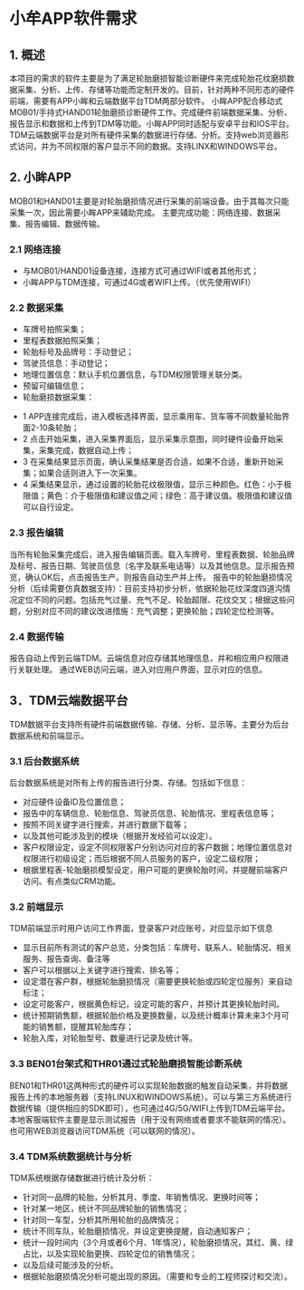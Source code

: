 # 小牟APP软件需求
## 1.	概述
本项目的需求的软件主要是为了满足轮胎磨损智能诊断硬件来完成轮胎花纹磨损数据采集、分析、上传、存储等功能而定制开发的。目前，针对两种不同形态的硬件前端，需要有APP小眸和云端数据平台TDM两部分软件。
小眸APP配合移动式MOB01/手持式HAND01轮胎磨损诊断硬件工作。完成硬件前端数据采集、分析、报告显示和数据和上传到TDM等功能。小眸APP同时适配与安卓平台和IOS平台。
TDM云端数据平台是对所有硬件采集的数据进行存储、分析。支持web浏览器形式访问，并为不同权限的客户显示不同的数据。支持LINX和WINDOWS平台。
## 2.	小眸APP
MOB01和HAND01主要是对轮胎磨损情况进行采集的前端设备。由于其每次只能采集一次，因此需要小眸APP来辅助完成。
主要完成功能：网络连接、数据采集、报告编辑、数据传输。
### 2.1	网络连接
- 与MOB01/HAND01设备连接，连接方式可通过WIFI或者其他形式；
- 小眸APP与TDM连接，可通过4G或者WIFI上传。（优先使用WIFI）
### 2.2	数据采集
*	车牌号拍照采集；
*	里程表数据拍照采集；
*	轮胎标号及品牌号：手动登记；
*	驾驶员信息：手动登记；
*	地理位置信息：默认手机位置信息，与TDM权限管理关联分类。
*	预留可编辑信息；
*	轮胎磨损数据采集：

+    1 APP连接完成后，进入模板选择界面，显示乘用车、货车等不同数量轮胎界面2-10条轮胎；
+    2 点击开始采集，进入采集界面后，显示采集示意图，同时硬件设备开始采集，采集完成，数据自动上传；
+    3 在采集结果显示页面，确认采集结果是否合适，如果不合适，重新开始采集；如果合适则进入下一次采集。
+    4 采集结果显示，通过设置的轮胎花纹极限值，显示三种颜色。红色：小于极限值；黄色：介于极限值和建议值之间；绿色：高于建议值。极限值和建议值可以自行设定。
### 2.3 报告编辑
当所有轮胎采集完成后，进入报告编辑页面。载入车牌号、里程表数据、轮胎品牌及标号、报告日期、驾驶员信息（名字及联系电话等）以及其他信息。显示报告预览，确认OK后，点击报告生产。则报告自动生产并上传。
报告中的轮胎磨损情况分析（后续需要仿真数据支持）：目前支持初步分析，依据轮胎花纹深度四道沟情况定位不同的问题。包括充气过量、充气不足、轮胎超限、花纹交叉；根据这些问题，分别对应不同的建议改进措施：充气调整；更换轮胎；四轮定位检测等。
### 2.4 数据传输
报告自动上传到云端TDM。云端信息对应存储其地理信息，并和相应用户权限进行关联处理。
通过WEB访问云端，进入对应用户界面，显示对应的信息。
## 3．TDM云端数据平台
TDM数据平台支持所有硬件前端数据传输、存储、分析、显示等。主要分为后台数据系统和前端显示。
### 3.1 后台数据系统
后台数据系统是对所有上传的报告进行分类、存储。包括如下信息：
*	对应硬件设备ID及位置信息；
*	报告中的车辆信息、轮胎信息、驾驶员信息、轮胎情况、里程表信息等；
*	按照不同关键字进行搜索，并进行数据下载等；
*	以及其他可能涉及到的模块（根据开发经验可以设定）。
*	客户权限设定，设定不同权限客户分别访问对应的客户数据；地理位置信息对权限进行初级设定；而后根据不同人员服务的客户，设定二级权限；
*	根据里程表-轮胎磨损模型设定，用户可能的更换轮胎时间，并提醒前端客户访问。有点类似CRM功能。
### 3.2 前端显示
TDM前端显示时用户访问工作界面，登录客户对应账号，对应显示如下信息
*	显示目前所有测试的客户总览，分类包括：车牌号、联系人、轮胎情况、相关服务、报告查询、备注等
*	客户可以根据以上关键字进行搜索、排名等；
*	设定潜在客户群，根据轮胎磨损情况（需要更换轮胎或四轮定位服务）来自动标注；
*	设定可能客户，根据黄色标记，设定可能的客户，并预计其更换轮胎时间。
*	统计预期销售额，根据轮胎价格及更换数量，以及统计概率计算未来3个月可能的销售额，提醒其轮胎库存；
*	轮胎入库，对轮胎型号、数量进行记录及统计等。
### 3.3 BEN01台架式和THR01通过式轮胎磨损智能诊断系统
BEN01和THR01这两种形式的硬件可以实现轮胎数据的触发自动采集，并将数据报告上传的本地服务器（支持LINUX和WINDOWS系统）。可以与第三方系统进行数据传输（提供相应的SDK即可），也可通过4G/5G/WIFI上传到TDM云端平台。
本地客服端软件主要是显示测试报告（用于没有网络或者要求不能联网的情况）。也可用WEB浏览器访问TDM系统（可以联网的情况）。
### 3.4 TDM系统数据统计与分析
TDM系统根据存储数据进行统计及分析：
*	针对同一品牌的轮胎，分析其月、季度、年销售情况、更换时间等；
*	针对某一地区，统计不同品牌轮胎的销售情况；
*	针对同一车型，分析其所用轮胎的品牌情况；
*	统计不同车队，轮胎磨损情况，并设定更换提醒，自动通知客户；
*	统计一段时间内（3个月或者6个月、1年情况），轮胎磨损情况，其红、黄、绿占比，以及实现轮胎更换、四轮定位的销售情况；
*	以及后续可能涉及的分析。
*	根据轮胎磨损情况分析可能出现的原因。（需要和专业的工程师探讨和交流）。
